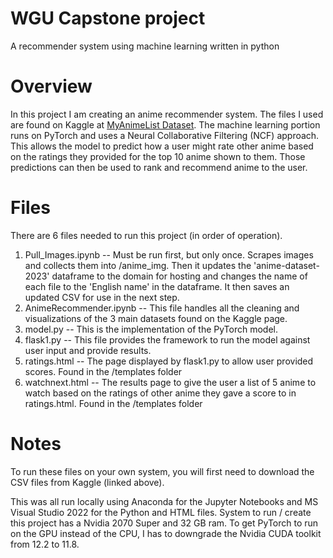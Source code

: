 # WGU Capstone project
A recommender system using machine learning written in python

# Overview
In this project I am creating an anime recommender system. The files I used are found on Kaggle at [MyAnimeList Dataset](https://www.kaggle.com/datasets/dbdmobile/myanimelist-dataset). The machine learning portion runs on PyTorch and uses a Neural Collaborative Filtering (NCF) approach. This allows the model to predict how a user might rate other anime based on the ratings they provided for the top 10 anime shown to them. Those predictions can then be used to rank and recommend anime to the user.

# Files
There are 6 files needed to run this project (in order of operation). 
1. Pull_Images.ipynb -- Must be run first, but only once. Scrapes images and collects them into /anime_img. Then it updates the 'anime-dataset-2023' dataframe to the domain for hosting and changes the name of each file to the 'English name' in the dataframe. It then saves an updated CSV for use in the next step.
2. AnimeRecommender.ipynb -- This file handles all the cleaning and visualizations of the 3 main datasets found on the Kaggle page.
3. model.py -- This is the implementation of the PyTorch model.
4. flask1.py -- This file provides the framework to run the model against user input and provide results.
5. ratings.html -- The page displayed by flask1.py to allow user provided scores. Found in the /templates folder
6. watchnext.html -- The results page to give the user a list of 5 anime to watch based on the ratings of other anime they gave a score to in ratings.html. Found in the /templates folder

# Notes
To run these files on your own system, you will first need to download the CSV files from Kaggle (linked above). 

This was all run locally using Anaconda for the Jupyter Notebooks and MS Visual Studio 2022 for the Python and HTML files. System to run / create this project has a Nvidia 2070 Super and 32 GB ram. To get PyTorch to run on the GPU instead of the CPU, I has to downgrade the Nvidia CUDA toolkit from 12.2 to 11.8.
